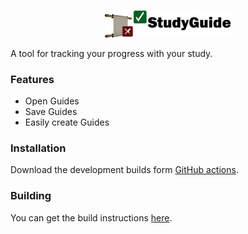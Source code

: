 <p align="center">
<picture>
  <source media="(prefers-color-scheme: dark)" srcset="/program_info/SG-DarkMode.svg">
  <source media="(prefers-color-scheme: light)" srcset="/program_info/SG-LightMode.svg">
  <img alt="StudyGuide" src="/program_info/SG-LightMode.svg" width="40%">
</picture>
</p>

A tool for tracking your progress with your study.

### Features

* Open Guides
* Save Guides
* Easily create Guides

### Installation

<!--Download the latest version from GitHub Releases. -->

Download the development builds form [GitHub actions](https://github.com/JesseRobot01/StudyGuide/actions).

### Building

You can get the build instructions [here](https://github.com/JesseRobot01/StudyGuide/wiki/Building).